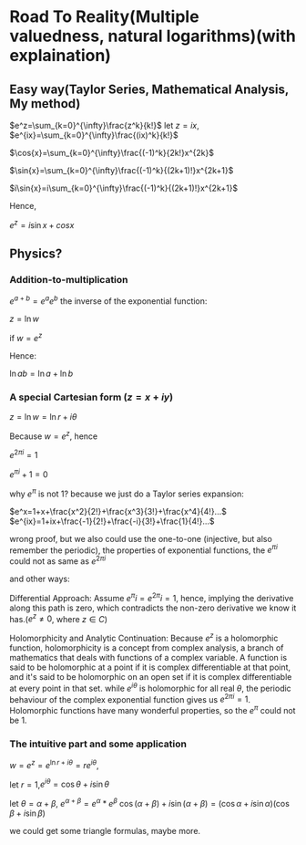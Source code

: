 # Road To Reality(Multiple valuedness, natural logarithms)(with explaination)

## Easy way(Taylor Series, Mathematical Analysis, My method)

$e^z=\sum_{k=0}^{\infty}\frac{z^k}{k!}$
let $z = ix$, $e^{ix}=\sum_{k=0}^{\infty}\frac{(ix)^k}{k!}$

$\cos{x}=\sum_{k=0}^{\infty}\frac{(-1)^k}{2k!}x^{2k}$

$\sin{x}=\sum_{k=0}^{\infty}\frac{(-1)^k}{(2k+1)!}x^{2k+1}$

$i\sin{x}=i\sum_{k=0}^{\infty}\frac{(-1)^k}{(2k+1)!}x^{2k+1}$

Hence,

$e^z=i\sin{x}+cos{x}$

## Physics?

### Addition-to-multiplication

$e^{a+b}=e^ae^b$
the inverse of the exponential function:

$z=\ln{w}$

if $w = e^z$

Hence:

$\ln{ab}=\ln{a}+\ln{b}$

### A special Cartesian form ($z=x+iy$)

$z=\ln{w}=\ln{r}+i\theta$

Because $w=e^z$, hence

$e^{2\pi i}=1$

$e^{\pi i} + 1 = 0$

why $e^{\pi}$ is not 1? because we just do a Taylor series expansion:

$e^x=1+x+\frac{x^2}{2!}+\frac{x^3}{3!}+\frac{x^4}{4!}...$
$e^{ix}=1+ix+\frac{-1}{2!}+\frac{-i}{3!}+\frac{1}{4!}...$

wrong proof, but we also could use the one-to-one (injective, but also remember the periodic), the properties of exponential functions, the $e^{\pi i}$ could not as same as $e^{2\pi i}$

and other ways:

Differential Approach: Assume $e^\pi i = e^{2\pi} i = 1$, hence, implying the derivative along this path is zero, which contradicts the non-zero derivative we know it has.($e^z \neq 0$, where $z \in C$)

Holomorphicity and Analytic Continuation: Because $e^z$ is a holomorphic function, holomorphicity is a concept from complex analysis, a branch of mathematics that deals with functions of a complex variable. A function is said to be holomorphic at a point if it is complex differentiable at that point, and it's said to be holomorphic on an open set if it is complex differentiable at every point in that set. while $e^{iθ}$ is holomorphic for all real $θ$, the periodic behaviour of the complex exponential function gives us $e^{2π i}=1$. Holomorphic functions have many wonderful properties, so the $e^\pi$ could not be 1.

### The intuitive part and some application

$w=e^z=e^{\ln{r}+i\theta}=re^{i\theta}$,

let $r = 1$,$e^{i\theta}=\cos\theta+i\sin\theta$

let $\theta = \alpha+\beta$, $e^{\alpha+\beta}=e^{\alpha}*e^{\beta}$
$\cos{(\alpha+\beta)}+i\sin{(\alpha+\beta)}=(\cos\alpha+i\sin\alpha)(\cos\beta+i\sin\beta)$

we could get some triangle formulas, maybe more.

